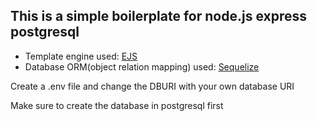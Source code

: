 ## This is a simple boilerplate for node.js express postgresql

- Template engine used: [EJS](https://ejs.co)
- Database ORM(object relation mapping) used: [Sequelize](https://sequelize.org/master/manual/getting-started.html)

Create a .env file and change the DBURI with your own database URI

Make sure to create the database in postgresql first
